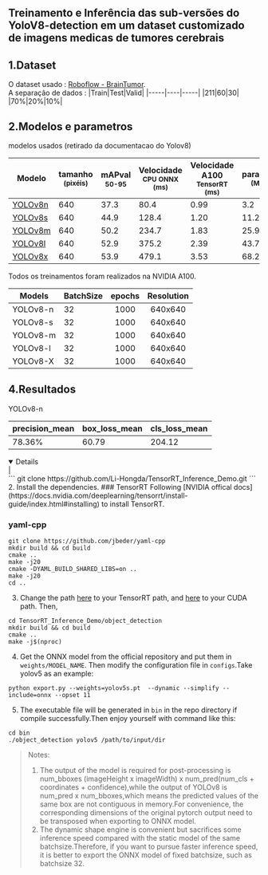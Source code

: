 ## Treinamento e Inferência das sub-versões do YoloV8-detection em um dataset customizado de imagens medicas de tumores cerebrais

## 1.Dataset
O dataset usado : [Roboflow - BrainTumor](https://universe.roboflow.com/csilab/csilab-braintumor-detection).<br>
A separação de dados :
|Train|Test|Valid|
|-----|----|-----|
|211|60|30|
|70%|20%|10%|


## 2.Modelos e parametros

<summary>modelos usados (retirado da documentacao do Yolov8)</summary>
<div align = 'center'>
      <table>
    <thead>
    <tr>
    <th>Modelo</th>
    <th>tamanho<br><sup>(pixéis)</sup></th>
    <th>mAPval<sup><br>50-95</sup></th>
    <th>Velocidade<br><sup>CPU ONNX<br> (ms)</sup></th>
    <th>Velocidade<br> A100<sup> TensorRT<br>(ms)</sup></th>
    <th>params<br><sup>(M)</sup></th>
    <th>FLOPs<br><sup>(B)</sup></th>
    </tr>
    </thead>
    <tbody>
    <tr>
    <td><a href="https://github.com/ultralytics/assets/releases/download/v8.1.0/yolov8n.pt">YOLOv8n</a></td>
    <td>640</td>
    <td>37.3</td>
    <td>80.4</td>
    <td>0.99</td>
    <td>3.2</td>
    <td>8.7</td>
    </tr>
    <tr>
    <td><a href="https://github.com/ultralytics/assets/releases/download/v8.1.0/yolov8s.pt">YOLOv8s</a></td>
    <td>640</td>
    <td>44.9</td>
    <td>128.4</td>
    <td>1.20</td>
    <td>11.2</td>
    <td>28.6</td>
    </tr>
    <tr>
    <td><a href="https://github.com/ultralytics/assets/releases/download/v8.1.0/yolov8m.pt">YOLOv8m</a></td>
    <td>640</td>
    <td>50.2</td>
    <td>234.7</td>
    <td>1.83</td>
    <td>25.9</td>
    <td>78.9</td>
    </tr>
    <tr>
    <td><a href="https://github.com/ultralytics/assets/releases/download/v8.1.0/yolov8l.pt">YOLOv8l</a></td>
    <td>640</td>
    <td>52.9</td>
    <td>375.2</td>
    <td>2.39</td>
    <td>43.7</td>
    <td>165.2</td>
    </tr>
    <tr>
    <td><a href="https://github.com/ultralytics/assets/releases/download/v8.1.0/yolov8x.pt">YOLOv8x</a></td>
    <td>640</td>
    <td>53.9</td>
    <td>479.1</td>
    <td>3.53</td>
    <td>68.2</td>
    <td>257.8</td>
    </tr>
    </tbody>
    </table>
</div>


Todos os treinamentos foram realizados na NVIDIA A100.
<div align='center'>

| Models | BatchSize | epochs | Resolution |
|-|-|:-:|:-:|
| YOLOv8-n  |32| 1000 | 640x640 |
| YOLOv8-s  | 32 | 1000 | 640x640 |
| YOLOv8-m  | 32 | 1000 | 640x640 |
| YOLOv8-l  | 32 | 1000 | 640x640 |
| YOLOv8-X  | 32 | 1000 | 640x640 |
</div>


## 4.Resultados

<summary>YOLOv8-n</summary>

|precision_mean|box_loss_mean|cls_loss_mean|
|------------|-------------|-------------|
|78.36%|60.79|204.12|

<details open>
|      
      
</details>
```
git clone https://github.com/Li-Hongda/TensorRT_Inference_Demo.git
```
2. Install the dependencies.
### TensorRT
Following [NVIDIA offical docs](https://docs.nvidia.com/deeplearning/tensorrt/install-guide/index.html#installing) to install TensorRT.

### yaml-cpp
```
git clone https://github.com/jbeder/yaml-cpp
mkdir build && cd build
cmake ..
make -j20
cmake -DYAML_BUILD_SHARED_LIBS=on ..
make -j20
cd ..
```


3. Change the path [here](https://github.com/Li-Hongda/TensorRT_Inference_Demo/blob/main/object_detection/CMakeLists.txt#L19) to your TensorRT path, and [here](https://github.com/Li-Hongda/TensorRT_Inference_Demo/blob/main/object_detection/CMakeLists.txt#L11) to your CUDA path. Then,
```
cd TensorRT_Inference_Demo/object_detection
mkdir build && cd build
cmake ..
make -j$(nproc)
```
4. Get the ONNX model from the official repository and put them in `weights/MODEL_NAME`. Then modify the configuration file in `configs`.Take yolov5 as an example:
```
python export.py --weights=yolov5s.pt  --dynamic --simplify --include=onnx --opset 11
```
5. The executable file will be generated in `bin` in the repo directory if compile successfully.Then enjoy yourself with command like this:
```
cd bin
./object_detection yolov5 /path/to/input/dir 
```

> Notes:
> 1. The output of the model is required for post-processing is num_bboxes (imageHeight x imageWidth) x num_pred(num_cls + coordinates + confidence),while the output of YOLOv8 is num_pred x num_bboxes,which means the predicted values of the same box are not contiguous in memory.For convenience, the corresponding dimensions of the original pytorch output need to be transposed when exporting to ONNX model.
> 2. The dynamic shape engine is convenient but sacrifices some inference speed compared with the static model of the same batchsize.Therefore, if you want to pursue faster inference speed, it is better to export the ONNX model of fixed batchsize, such as batchsize 32.



